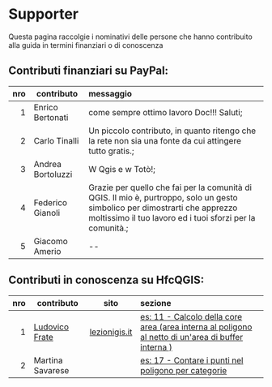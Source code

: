# Supporter

Questa pagina raccolgie i nominativi delle persone che hanno contribuito alla guida in termini finanziari o di conoscenza


## Contributi finanziari su PayPal:

nro| contributo| messaggio
--:|-----------|:--------
1| Enrico Bertonati| come sempre ottimo lavoro Doc!!! Saluti;
2| Carlo Tinalli| Un piccolo contributo, in quanto ritengo che la rete non sia una fonte da cui attingere tutto gratis.;
3| Andrea Bortoluzzi| W Qgis e w Totò!;
4| Federico Gianoli| Grazie per quello che fai per la comunità di QGIS. Il mio è, purtroppo, solo un gesto simbolico per dimostrarti che apprezzo moltissimo il tuo lavoro ed i tuoi sforzi per la comunità.;
5| Giacomo Amerio| --


## Contributi in conoscenza su HfcQGIS:

nro| contributo|  sito  |sezione
--:|-----------|-------|:-------
1| [Ludovico Frate](https://twitter.com/FrateLudovico?lang=it)|[lezionigis.it](https://www.lezionigis.it/)| [es: 11 - Calcolo della core area (area interna al poligono al netto di un'area di buffer interna )](esempi/core_area.md)
2| Martina Savarese| |[es: 17 - Contare i punti nel poligono per categorie](esempi/punti_in_poligoni_categorie.md)

